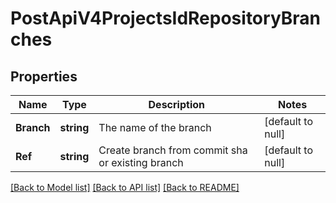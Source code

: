 # PostApiV4ProjectsIdRepositoryBranches

## Properties
Name | Type | Description | Notes
------------ | ------------- | ------------- | -------------
**Branch** | **string** | The name of the branch | [default to null]
**Ref** | **string** | Create branch from commit sha or existing branch | [default to null]

[[Back to Model list]](../README.md#documentation-for-models) [[Back to API list]](../README.md#documentation-for-api-endpoints) [[Back to README]](../README.md)



